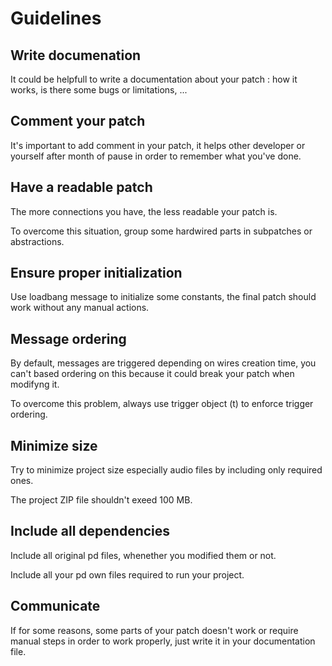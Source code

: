 # Guidelines

## Write documenation

It could be helpfull to write a documentation about your patch : how it works, is there some bugs or limitations, ...

## Comment your patch

It's important to add comment in your patch, it helps other developer or yourself after month of pause in order to remember what you've done.

## Have a readable patch

The more connections you have, the less readable your patch is.

To overcome this situation, group some hardwired parts in subpatches or abstractions.

## Ensure proper initialization

Use loadbang message to initialize some constants, the final patch should work without any manual actions.

## Message ordering

By default, messages are triggered depending on wires creation time, you can't based ordering on this because it could break your patch when modifyng it.

To overcome this problem, always use trigger object (t) to enforce trigger ordering.

## Minimize size

Try to minimize project size especially audio files by including only required ones.

The project ZIP file shouldn't exeed 100 MB.

## Include all dependencies

Include all original pd files, whenether you modified them or not.

Include all your pd own files required to run your project.

## Communicate

If for some reasons, some parts of your patch doesn't work or require manual steps in order to work properly, just write it in your documentation file.

